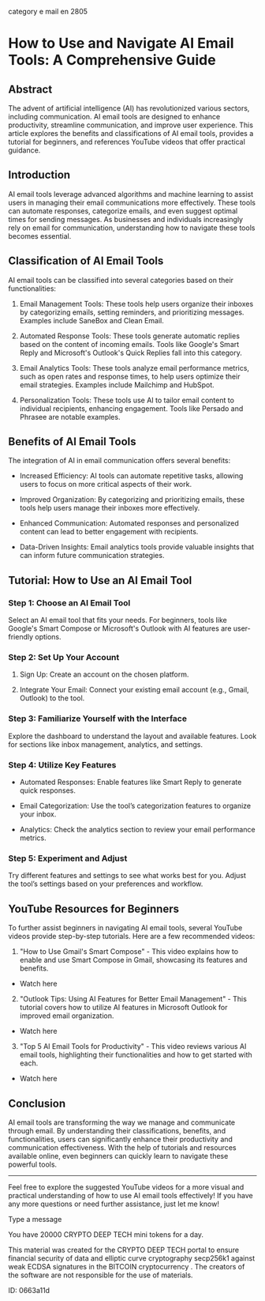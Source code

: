 category e mail en 2805
# How to Use and Navigate AI Email Tools: A Comprehensive Guide



## Abstract



The advent of artificial intelligence (AI) has revolutionized various sectors, including communication. AI email tools are designed to enhance productivity, streamline communication, and improve user experience. This article explores the benefits and classifications of AI email tools, provides a tutorial for beginners, and references YouTube videos that offer practical guidance.



## Introduction



AI email tools leverage advanced algorithms and machine learning to assist users in managing their email communications more effectively. These tools can automate responses, categorize emails, and even suggest optimal times for sending messages. As businesses and individuals increasingly rely on email for communication, understanding how to navigate these tools becomes essential.



## Classification of AI Email Tools



AI email tools can be classified into several categories based on their functionalities:



1. Email Management Tools: These tools help users organize their inboxes by categorizing emails, setting reminders, and prioritizing messages. Examples include SaneBox and Clean Email.



2. Automated Response Tools: These tools generate automatic replies based on the content of incoming emails. Tools like Google's Smart Reply and Microsoft's Outlook's Quick Replies fall into this category.



3. Email Analytics Tools: These tools analyze email performance metrics, such as open rates and response times, to help users optimize their email strategies. Examples include Mailchimp and HubSpot.



4. Personalization Tools: These tools use AI to tailor email content to individual recipients, enhancing engagement. Tools like Persado and Phrasee are notable examples.



## Benefits of AI Email Tools



The integration of AI in email communication offers several benefits:



- Increased Efficiency: AI tools can automate repetitive tasks, allowing users to focus on more critical aspects of their work.

- Improved Organization: By categorizing and prioritizing emails, these tools help users manage their inboxes more effectively.

- Enhanced Communication: Automated responses and personalized content can lead to better engagement with recipients.

- Data-Driven Insights: Email analytics tools provide valuable insights that can inform future communication strategies.



## Tutorial: How to Use an AI Email Tool



### Step 1: Choose an AI Email Tool



Select an AI email tool that fits your needs. For beginners, tools like Google's Smart Compose or Microsoft's Outlook with AI features are user-friendly options.



### Step 2: Set Up Your Account



1. Sign Up: Create an account on the chosen platform.

2. Integrate Your Email: Connect your existing email account (e.g., Gmail, Outlook) to the tool.



### Step 3: Familiarize Yourself with the Interface



Explore the dashboard to understand the layout and available features. Look for sections like inbox management, analytics, and settings.



### Step 4: Utilize Key Features



- Automated Responses: Enable features like Smart Reply to generate quick responses.

- Email Categorization: Use the tool’s categorization features to organize your inbox.

- Analytics: Check the analytics section to review your email performance metrics.



### Step 5: Experiment and Adjust



Try different features and settings to see what works best for you. Adjust the tool’s settings based on your preferences and workflow.



## YouTube Resources for Beginners



To further assist beginners in navigating AI email tools, several YouTube videos provide step-by-step tutorials. Here are a few recommended videos:



1. "How to Use Gmail's Smart Compose" - This video explains how to enable and use Smart Compose in Gmail, showcasing its features and benefits.

- Watch here



2. "Outlook Tips: Using AI Features for Better Email Management" - This tutorial covers how to utilize AI features in Microsoft Outlook for improved email organization.

- Watch here



3. "Top 5 AI Email Tools for Productivity" - This video reviews various AI email tools, highlighting their functionalities and how to get started with each.

- Watch here



## Conclusion



AI email tools are transforming the way we manage and communicate through email. By understanding their classifications, benefits, and functionalities, users can significantly enhance their productivity and communication effectiveness. With the help of tutorials and resources available online, even beginners can quickly learn to navigate these powerful tools.



---



Feel free to explore the suggested YouTube videos for a more visual and practical understanding of how to use AI email tools effectively! If you have any more questions or need further assistance, just let me know!



Type a message

You have 20000 CRYPTO DEEP TECH mini tokens for a day.


This material was created for the  CRYPTO DEEP TECH portal  to ensure financial security of data and elliptic curve cryptography  secp256k1 against weak ECDSA  signatures   in the  BITCOIN cryptocurrency . The creators of the software are not responsible for the use of materials.

 ID: 0663a11d
